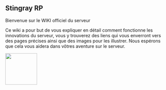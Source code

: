 ## Stingray RP


Bienvenue sur le WIKI officiel du serveur 

Ce wiki a pour but de vous expliquer en détail comment fonctionne les innovations du serveur,
vous y trouverez des liens qui vous enverront vers des pages précises ainsi que des images pour les illustrer.
Nous espérons que cela vous aidera dans vôtres aventure sur le serveur.

<img src="https://user-images.githubusercontent.com/98222041/150650197-3bb3c208-cbaf-4d08-bf8e-91b4be662aef.png" width="100" height="100">
